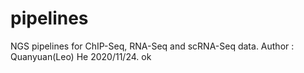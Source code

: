 # pipelines

NGS pipelines for ChIP-Seq, RNA-Seq and scRNA-Seq data. Author : Quanyuan(Leo) He
2020/11/24. ok
